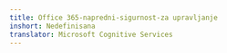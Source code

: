 ```yaml
---
title: Office 365-napredni-sigurnost-za upravljanje
inshort: Nedefinisana
translator: Microsoft Cognitive Services
---
```




